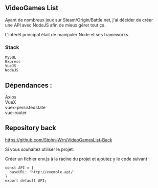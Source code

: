 ## VideoGames List

Ayant de nombreux jeux sur Steam/Origin/Battle.net, j'ai décider de créer une API avec NodeJS afin de mieux gérer tout ça.

L'intérêt principal était de manipuler Node et ses frameworks.

### Stack

```
MySQL
Express
VueJS
NodeJS
```

## Dépendances :

Axios </br>
VueX </br>
vuex-persistedstate </br>
vue-router </br>

## Repository back
https://github.com/Stphn-Wrn/VideoGamesList-Back


Si vous souhaitez utiliser le projet: 

Créer un fichier env.js à la racine du projet et ajoutez y le code suivant :
```
const API = {
  baseURL: 'http://exemple.api/'
}
export default API;
```
